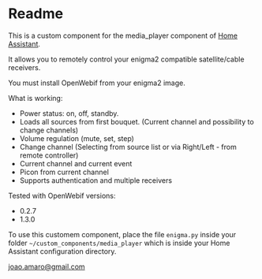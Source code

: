# Readme

This is a custom component for the media_player component of [Home Assistant][1].

It allows you to remotely control your enigma2 compatible satellite/cable receivers.

You must install OpenWebif from your enigma2 image.

  
What is working:
  - Power status: on, off, standby. 
  - Loads all sources from first bouquet. (Current channel and possibility to change channels)
  - Volume regulation (mute, set, step)
  - Change channel (Selecting from source list or via Right/Left - from remote controller)
  - Current channel and current event
  - Picon from current channel
  - Supports authentication and multiple receivers
    
Tested with OpenWebif versions:
  - 0.2.7
  - 1.3.0

To use this customem component, place the file `enigma.py` inside your folder `~/custom_components/media_player` which is inside your Home Assistant configuration directory.

joao.amaro@gmail.com

[1]: https://home-assistant.io

